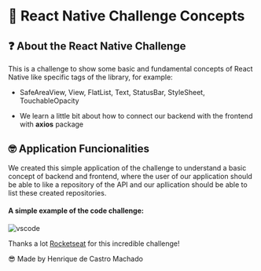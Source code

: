 # 🚀 **React Native Challenge Concepts**

##  ❓ About the React Native Challenge

This is a challenge to show some basic and fundamental concepts of React Native like specific tags of the library, for example: 

- SafeAreaView, View, FlatList, Text, StatusBar, StyleSheet, TouchableOpacity 

- We learn a little bit about how to connect our backend with the frontend with **axios** package


## 🤓 Application Funcionalities

We created this simple application of the challenge to understand a basic concept of backend and frontend, where the user of our application should be able to like a repository of the API and our apllication should be able to list these created repositories. 

#### A simple example of the code challenge: 

![vscode](https://user-images.githubusercontent.com/59877230/99884521-99b67280-2c0d-11eb-9227-9e6785ca76af.PNG)


Thanks a lot [Rocketseat](https://www.youtube.com/channel/UCSfwM5u0Kce6Cce8_S72olg) for this incredible challenge! 

😎 Made by Henrique de Castro Machado